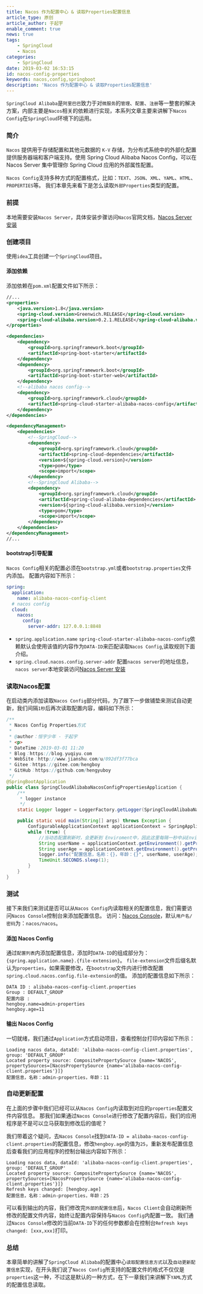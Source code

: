 ```yaml
---
title: Nacos 作为配置中心 & 读取Properties配置信息
article_type: 原创
article_author: 于起宇
enable_comment: true
news: true
tags: 
    - SpringCloud
    - Nacos
categories: 
    - SpringCloud
date: 2019-03-02 16:53:15
id: nacos-config-properties
keywords: nacos,config,springboot
description: 'Nacos 作为配置中心 & 读取Properties配置信息'
---
```

`SpringCloud Alibaba`是`阿里巴巴`致力于对`微服务`的`管理`、`配置`、`注册`等一整套的解决方案，内部主要是`Nacos`相关的依赖进行实现，本系列文章主要来讲解下`Nacos Config`在`SpringCloud`环境下的运用。
<!--more-->
### 简介
`Nacos` 提供用于存储配置和其他元数据的 `K-V` 存储，为分布式系统中的外部化配置提供服务器端和客户端支持。使用 Spring Cloud Alibaba Nacos Config，可以在 Nacos Server 集中管理你 Spring Cloud 应用的外部属性配置。

`Nacos Config`支持多种方式的配置格式，比如：`TEXT`、`JSON`、`XML`、`YAML`、`HTML`、`PROPERTIES`等。
我们本章先来看下是怎么读取`外部Properties`类型的配置。
### 前提
本地需要安装`Nacos Server`，具体安装步骤访问`Nacos`官网文档，[Nacos Server 安装](https://nacos.io/zh-cn/docs/quick-start.html)
### 创建项目
使用`idea`工具创建一个`SpringCloud`项目。
#### 添加依赖 
添加依赖在`pom.xml`配置文件如下所示：
```xml
//...
<properties>
    <java.version>1.8</java.version>
    <spring-cloud.version>Greenwich.RELEASE</spring-cloud.version>
    <spring-cloud-alibaba.version>0.2.1.RELEASE</spring-cloud-alibaba.version>
</properties>

<dependencies>
    <dependency>
        <groupId>org.springframework.boot</groupId>
        <artifactId>spring-boot-starter</artifactId>
    </dependency>
    <dependency>
        <groupId>org.springframework.boot</groupId>
        <artifactId>spring-boot-starter-web</artifactId>
    </dependency>
    <!--alibaba nacos config-->
    <dependency>
        <groupId>org.springframework.cloud</groupId>
        <artifactId>spring-cloud-starter-alibaba-nacos-config</artifactId>
    </dependency>
</dependencies>

<dependencyManagement>
    <dependencies>
        <!--SpringCloud-->
        <dependency>
            <groupId>org.springframework.cloud</groupId>
            <artifactId>spring-cloud-dependencies</artifactId>
            <version>${spring-cloud.version}</version>
            <type>pom</type>
            <scope>import</scope>
        </dependency>
        <!--SpringCloud Alibaba-->
        <dependency>
            <groupId>org.springframework.cloud</groupId>
            <artifactId>spring-cloud-alibaba-dependencies</artifactId>
            <version>${spring-cloud-alibaba.version}</version>
            <type>pom</type>
            <scope>import</scope>
        </dependency>
    </dependencies>
</dependencyManagement>
//...
```
#### bootstrap引导配置
`Nacos Config`相关的配置必须在`bootstrap.yml`或者`bootstrap.properties`文件内添加。
配置内容如下所示：
```yaml
spring:
  application:
    name: alibaba-nacos-config-client
  # nacos config  
  cloud:
    nacos:
      config:
        server-addr: 127.0.0.1:8848

```
- `spring.application.name`
`spring-cloud-starter-alibaba-nacos-config`依赖默认会使用该值的内容作为`DATA-ID`来匹配读取`Nacos Config`,读取规则下面介绍。
- `spring.cloud.nacos.config.server-addr`
配置`nacos server`的地址信息，`nacos server`本地安装访问[Nacos Server 安装](https://nacos.io/zh-cn/docs/quick-start.html)
### 读取Nacos配置
在启动类内添加读取`Nacos Config`部分代码，为了跟下一步做铺垫来测试自动更新，我们间隔`1秒`后再次读取配置内容，编码如下所示：
```java
/**
 * Nacos Config Properties方式
 *
 * @author：恒宇少年 - 于起宇
 * <p>
 * DateTime：2019-03-01 11:20
 * Blog：https://blog.yuqiyu.com
 * WebSite：http://www.jianshu.com/u/092df3f77bca
 * Gitee：https://gitee.com/hengboy
 * GitHub：https://github.com/hengyuboy
 */
@SpringBootApplication
public class SpringCloudAlibabaNacosConfigPropertiesApplication {
    /**
     * logger instance
     */
    static Logger logger = LoggerFactory.getLogger(SpringCloudAlibabaNacosConfigPropertiesApplication.class);

    public static void main(String[] args) throws Exception {
        ConfigurableApplicationContext applicationContext = SpringApplication.run(SpringCloudAlibabaNacosConfigPropertiesApplication.class, args);
        while (true) {
            //当动态配置刷新时，会更新到 Enviroment中，因此这里每隔一秒中从Enviroment中获取配置
            String userName = applicationContext.getEnvironment().getProperty("hengboy.name");
            String userAge = applicationContext.getEnvironment().getProperty("hengboy.age");
            logger.info("配置信息，名称：{}，年龄：{}", userName, userAge);
            TimeUnit.SECONDS.sleep(1);
        }
    }
}
```
### 测试
接下来我们来测试是否可以从`Nacos Config`内读取相关的配置信息，我们需要访问`Nacos Console`控制台来添加配置信息。
访问：[Nacos Console](http://127.0.0.1:8848/nacos/#/login)，默认`用户名/密码`为：`nacos/nacos`。
#### 添加 Nacos Config
通过`配置列表`内添加配置信息，添加时`DATA-ID`的组成部分为：`{spring.application.name}.{file-extension}`。
`file-extension`文件后缀名默认为`properties`，如果需要修改，在`bootstrap`文件内进行修改配置`spring.cloud.nacos.config.file-extension`的值。
添加的配置信息如下所示：
```
DATA ID : alibaba-nacos-config-client.properties
Group : DEFAULT_GROUP
配置内容 : 
hengboy.name=admin-properties
hengboy.age=11
```
#### 输出 Nacos Config
一切就绪，我们通过`Application`方式启动项目，查看控制台打印内容如下所示：
```
Loading nacos data, dataId: 'alibaba-nacos-config-client.properties', group: 'DEFAULT_GROUP'
Located property source: CompositePropertySource {name='NACOS', propertySources=[NacosPropertySource {name='alibaba-nacos-config-client.properties'}]}
配置信息，名称：admin-properties，年龄：11
```

### 自动更新配置

在上面的步骤中我们已经可以从`Nacos Config`内读取到对应的`properties`配置文件内容信息。
那我们如果通过`Nacos Console`进行修改了配置内容后，我们的应用程序是不是可以立马获取到修改后的值呢？

我们带着这个疑问，去`Nacos Console`找到`DATA-ID = alibaba-nacos-config-client.properties`的配置信息，修改`hengboy.age`的值为`25`，重新发布配置信息后查看我们的应用程序的控制台输出内容如下所示：
```
Loading nacos data, dataId: 'alibaba-nacos-config-client.properties', group: 'DEFAULT_GROUP'
Located property source: CompositePropertySource {name='NACOS', propertySources=[NacosPropertySource {name='alibaba-nacos-config-client.properties'}]}
Refresh keys changed: [hengboy.age]
配置信息，名称：admin-properties，年龄：25
```
可以看到输出的内容，我们修改完`外部的配置信息`后，`Nacos Client`会自动刷新所修改的配置文件内容，始终让配置内容保持与`Nacos Config`内配置一致。
我们通过`Nacos Console`修改的当前`DATA-ID`下的任何参数都会在控制台`Refresh keys changed: [xxx,xxx]`打印。

### 总结
本章简单的讲解了`SpringCloud Alibaba`的配置中心`读取配置信息方式`以及`自动更新配置信息`实现，在开头我们说了`Nacos Config`所支持的配置文件的格式不仅仅是`properties`这一种，不过这是默认的一种方式，在下一章我们来讲解下`YAML`方式的配置信息读取。